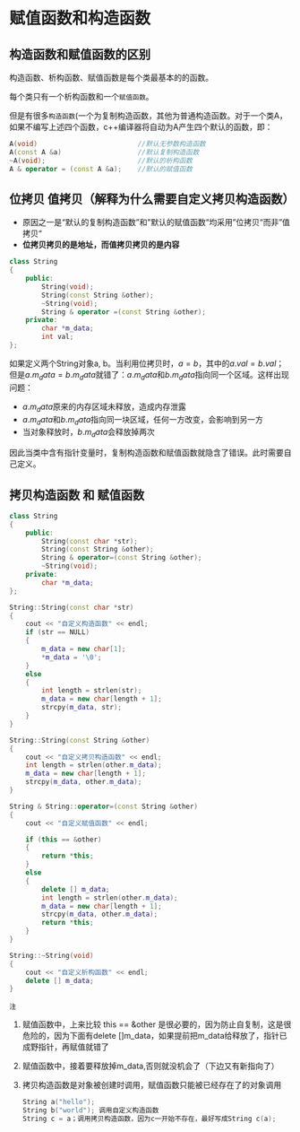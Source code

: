 # 						赋值函数和构造函数

## 构造函数和赋值函数的区别

构造函数、析构函数、赋值函数是每个类最基本的的函数。

每个类只有一个析构函数和一个`赋值函数`。

但是有很多`构造函数`(一个为复制构造函数，其他为普通构造函数。对于一个类A，如果不编写上述四个函数，c++编译器将自动为A产生四个默认的函数，即：

```c++
A(void)                  		//默认无参数构造函数
A(const A &a)             		//默认复制构造函数
~A(void);                 		//默认的析构函数
A & operator = (const A &a); 	//默认的赋值函数
```

## 位拷贝 值拷贝（解释为什么需要自定义拷贝构造函数）

- 原因之一是“默认的复制构造函数”和"默认的赋值函数“均采用”位拷贝“而非”值拷贝“
- **位拷贝拷贝的是地址，而值拷贝拷贝的是内容**

```C++
class String  
{
    public:
        String(void);
        String(const String &other);
        ~String(void);
        String & operator =(const String &other);
    private:
    	char *m_data;        
    	int val;
};
```

如果定义两个String对象a, b。当利用位拷贝时，$a=b$，其中的$a.val=b.val$​；但是$a.m_data=b.m_data$就错了：$a.m_data$和$b.m_data$指向同一个区域。这样出现问题：

- $a.m_data$原来的内存区域未释放，造成内存泄露
- $a.m_data$和$b.m_data$指向同一块区域，任何一方改变，会影响到另一方
- 当对象释放时，$b.m_data$​会释放掉两次

因此当类中含有指针变量时，复制构造函数和赋值函数就隐含了错误。此时需要自己定义。

## 拷贝构造函数 和 赋值函数

```C++
class String  
{
    public:
        String(const char *str);
        String(const String &other);
        String & operator=(const String &other);
        ~String(void); 
    private:
        char *m_data;
};

String::String(const char *str)
{
    cout << "自定义构造函数" << endl;
    if (str == NULL)
    {
        m_data = new char[1];
        *m_data = '\0';
    }
    else
    {
        int length = strlen(str);
        m_data = new char[length + 1];
        strcpy(m_data, str);
    }
}

String::String(const String &other)
{
    cout << "自定义拷贝构造函数" << endl;
    int length = strlen(other.m_data);
    m_data = new char[length + 1];
    strcpy(m_data, other.m_data);
}

String & String::operator=(const String &other)
{
    cout << "自定义赋值函数" << endl; 

    if (this == &other)
    {
        return *this;
    }
    else
    {
        delete [] m_data;
        int length = strlen(other.m_data);
        m_data = new char[length + 1];
        strcpy(m_data, other.m_data);
        return *this;
    }
}

String::~String(void)
{
    cout << "自定义析构函数" << endl; 
    delete [] m_data;
}
```

`注`

1. 赋值函数中，上来比较 this == &other 是很必要的，因为防止自复制，这是很危险的，因为下面有delete []m_data，如果提前把m_data给释放了，指针已成野指针，再赋值就错了

2. 赋值函数中，接着要释放掉m_data,否则就没机会了（下边又有新指向了）

3. 拷贝构造函数是对象被创建时调用，赋值函数只能被已经存在了的对象调用

   ```C++
   String a("hello"); 
   String b("world"); 调用自定义构造函数
   String c = a；调用拷贝构造函数，因为c一开始不存在，最好写成String c(a);
   ```

   